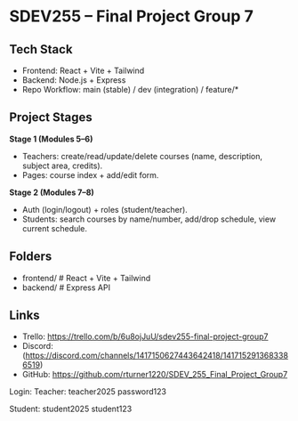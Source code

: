 # SDEV255 – Final Project Group 7

## Tech Stack
- Frontend: React + Vite + Tailwind
- Backend: Node.js + Express
- Repo Workflow: main (stable) / dev (integration) / feature/*

## Project Stages
**Stage 1 (Modules 5–6)**
- Teachers: create/read/update/delete courses (name, description, subject area, credits).
- Pages: course index + add/edit form.

**Stage 2 (Modules 7–8)**
- Auth (login/logout) + roles (student/teacher).
- Students: search courses by name/number, add/drop schedule, view current schedule.

## Folders
- frontend/ # React + Vite + Tailwind
- backend/ # Express API

## Links
- Trello: https://trello.com/b/6u8ojJuU/sdev255-final-project-group7
- Discord: (https://discord.com/channels/1417150627443642418/1417152913683386519)
- GitHub: https://github.com/rturner1220/SDEV_255_Final_Project_Group7

Login: 
Teacher: 
teacher2025
password123 

Student: 
student2025
student123
